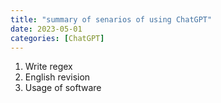 ```yaml
---
title: "summary of senarios of using ChatGPT"
date: 2023-05-01
categories: [ChatGPT]
---
```


1. Write regex
3. English revision 
4. Usage of software 



